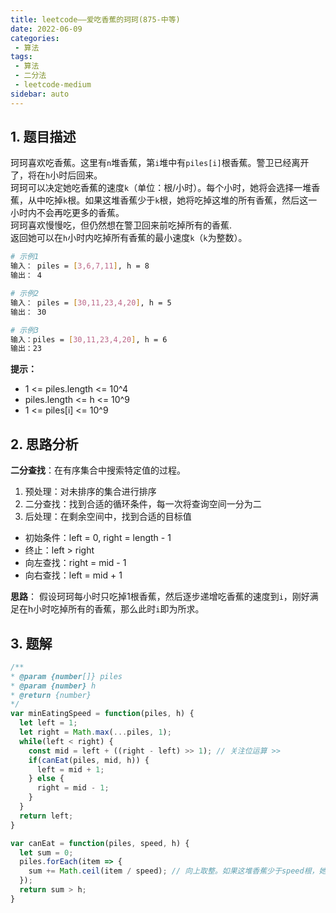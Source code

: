 ```yaml
---
title: leetcode——爱吃香蕉的珂珂(875-中等)
date: 2022-06-09
categories:
 - 算法
tags:
 - 算法
 - 二分法
 - leetcode-medium
sidebar: auto
--- 
```


## 1. 题目描述
珂珂喜欢吃香蕉。这里有`n`堆香蕉，第`i`堆中有`piles[i]`根香蕉。警卫已经离开了，将在`h`小时后回来。  
珂珂可以决定她吃香蕉的速度`k`（单位：根/小时）。每个小时，她将会选择一堆香蕉，从中吃掉`k`根。如果这堆香蕉少于`k`根，她将吃掉这堆的所有香蕉，然后这一小时内不会再吃更多的香蕉。  
珂珂喜欢慢慢吃，但仍然想在警卫回来前吃掉所有的香蕉.  
返回她可以在`h`小时内吃掉所有香蕉的最小速度`k`（`k`为整数）。

```bash
# 示例1
输入： piles = [3,6,7,11], h = 8
输出： 4

# 示例2
输入： piles = [30,11,23,4,20], h = 5
输出： 30

# 示例3
输入：piles = [30,11,23,4,20], h = 6
输出：23
```

**提示：**  
- 1 <= piles.length <= 10^4
- piles.length <= h <= 10^9
- 1 <= piles[i] <= 10^9

## 2. 思路分析
**二分查找**：在有序集合中搜索特定值的过程。  
1. 预处理：对未排序的集合进行排序  
2. 二分查找：找到合适的循环条件，每一次将查询空间一分为二  
3. 后处理：在剩余空间中，找到合适的目标值
 
- 初始条件：left = 0, right = length - 1  
- 终止：left > right  
- 向左查找：right = mid - 1  
- 向右查找：left = mid + 1

**思路**： 假设珂珂每小时只吃掉1根香蕉，然后逐步递增吃香蕉的速度到`i`，刚好满足在h小时吃掉所有的香蕉，那么此时`i`即为所求。  

## 3. 题解
```js
/**
* @param {number[]} piles
* @param {number} h
* @return {number}
*/
var minEatingSpeed = function(piles, h) {
  let left = 1;
  let right = Math.max(...piles, 1);
  while(left < right) {
    const mid = left + ((right - left) >> 1); // 关注位运算 >> 
    if(canEat(piles, mid, h)) {
      left = mid + 1;
    } else {
      right = mid - 1;
    }
  }
  return left;
}

var canEat = function(piles, speed, h) {
  let sum = 0;
  piles.forEach(item => {
    sum += Math.ceil(item / speed); // 向上取整。如果这堆香蕉少于speed根，她将吃掉这堆的所有香蕉，然后这一小时内不会再吃更多的香蕉。
  });
  return sum > h;
}
```   
